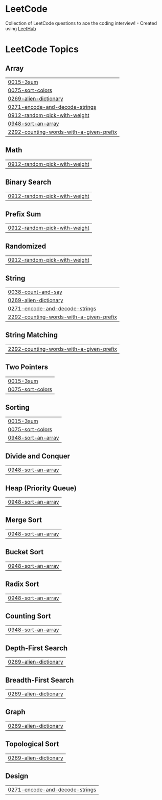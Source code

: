 # LeetCode
Collection of LeetCode questions to ace the coding interview! - Created using [LeetHub](https://github.com/QasimWani/LeetHub)

<!---LeetCode Topics Start-->
# LeetCode Topics
## Array
|  |
| ------- |
| [0015-3sum](https://github.com/DeepSavla/LeetCode/tree/master/0015-3sum) |
| [0075-sort-colors](https://github.com/DeepSavla/LeetCode/tree/master/0075-sort-colors) |
| [0269-alien-dictionary](https://github.com/DeepSavla/LeetCode/tree/master/0269-alien-dictionary) |
| [0271-encode-and-decode-strings](https://github.com/DeepSavla/LeetCode/tree/master/0271-encode-and-decode-strings) |
| [0912-random-pick-with-weight](https://github.com/DeepSavla/LeetCode/tree/master/0912-random-pick-with-weight) |
| [0948-sort-an-array](https://github.com/DeepSavla/LeetCode/tree/master/0948-sort-an-array) |
| [2292-counting-words-with-a-given-prefix](https://github.com/DeepSavla/LeetCode/tree/master/2292-counting-words-with-a-given-prefix) |
## Math
|  |
| ------- |
| [0912-random-pick-with-weight](https://github.com/DeepSavla/LeetCode/tree/master/0912-random-pick-with-weight) |
## Binary Search
|  |
| ------- |
| [0912-random-pick-with-weight](https://github.com/DeepSavla/LeetCode/tree/master/0912-random-pick-with-weight) |
## Prefix Sum
|  |
| ------- |
| [0912-random-pick-with-weight](https://github.com/DeepSavla/LeetCode/tree/master/0912-random-pick-with-weight) |
## Randomized
|  |
| ------- |
| [0912-random-pick-with-weight](https://github.com/DeepSavla/LeetCode/tree/master/0912-random-pick-with-weight) |
## String
|  |
| ------- |
| [0038-count-and-say](https://github.com/DeepSavla/LeetCode/tree/master/0038-count-and-say) |
| [0269-alien-dictionary](https://github.com/DeepSavla/LeetCode/tree/master/0269-alien-dictionary) |
| [0271-encode-and-decode-strings](https://github.com/DeepSavla/LeetCode/tree/master/0271-encode-and-decode-strings) |
| [2292-counting-words-with-a-given-prefix](https://github.com/DeepSavla/LeetCode/tree/master/2292-counting-words-with-a-given-prefix) |
## String Matching
|  |
| ------- |
| [2292-counting-words-with-a-given-prefix](https://github.com/DeepSavla/LeetCode/tree/master/2292-counting-words-with-a-given-prefix) |
## Two Pointers
|  |
| ------- |
| [0015-3sum](https://github.com/DeepSavla/LeetCode/tree/master/0015-3sum) |
| [0075-sort-colors](https://github.com/DeepSavla/LeetCode/tree/master/0075-sort-colors) |
## Sorting
|  |
| ------- |
| [0015-3sum](https://github.com/DeepSavla/LeetCode/tree/master/0015-3sum) |
| [0075-sort-colors](https://github.com/DeepSavla/LeetCode/tree/master/0075-sort-colors) |
| [0948-sort-an-array](https://github.com/DeepSavla/LeetCode/tree/master/0948-sort-an-array) |
## Divide and Conquer
|  |
| ------- |
| [0948-sort-an-array](https://github.com/DeepSavla/LeetCode/tree/master/0948-sort-an-array) |
## Heap (Priority Queue)
|  |
| ------- |
| [0948-sort-an-array](https://github.com/DeepSavla/LeetCode/tree/master/0948-sort-an-array) |
## Merge Sort
|  |
| ------- |
| [0948-sort-an-array](https://github.com/DeepSavla/LeetCode/tree/master/0948-sort-an-array) |
## Bucket Sort
|  |
| ------- |
| [0948-sort-an-array](https://github.com/DeepSavla/LeetCode/tree/master/0948-sort-an-array) |
## Radix Sort
|  |
| ------- |
| [0948-sort-an-array](https://github.com/DeepSavla/LeetCode/tree/master/0948-sort-an-array) |
## Counting Sort
|  |
| ------- |
| [0948-sort-an-array](https://github.com/DeepSavla/LeetCode/tree/master/0948-sort-an-array) |
## Depth-First Search
|  |
| ------- |
| [0269-alien-dictionary](https://github.com/DeepSavla/LeetCode/tree/master/0269-alien-dictionary) |
## Breadth-First Search
|  |
| ------- |
| [0269-alien-dictionary](https://github.com/DeepSavla/LeetCode/tree/master/0269-alien-dictionary) |
## Graph
|  |
| ------- |
| [0269-alien-dictionary](https://github.com/DeepSavla/LeetCode/tree/master/0269-alien-dictionary) |
## Topological Sort
|  |
| ------- |
| [0269-alien-dictionary](https://github.com/DeepSavla/LeetCode/tree/master/0269-alien-dictionary) |
## Design
|  |
| ------- |
| [0271-encode-and-decode-strings](https://github.com/DeepSavla/LeetCode/tree/master/0271-encode-and-decode-strings) |
<!---LeetCode Topics End-->